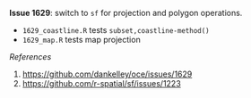 **Issue 1629**: switch to `sf` for projection and polygon operations.

* `1629_coastline.R` tests `subset,coastline-method()`
* `1629_map.R` tests map projection

*References*

1. https://github.com/dankelley/oce/issues/1629
2. https://github.com/r-spatial/sf/issues/1223


